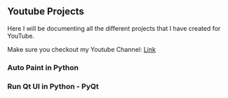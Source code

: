 ## Youtube Projects

Here I will be documenting all the different projects that I have created for YouTube.

Make sure you checkout my Youtube Channel: [Link](https://www.youtube.com/c/harshmittalyoutube)


### Auto Paint in Python


### Run Qt UI in Python - PyQt

